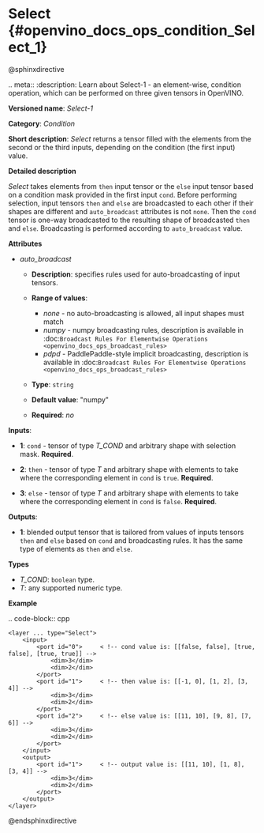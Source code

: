 # Select {#openvino_docs_ops_condition_Select_1}

@sphinxdirective

.. meta::
  :description: Learn about Select-1 - an element-wise, condition operation, which 
                can be performed on three given tensors in OpenVINO.

**Versioned name**: *Select-1*

**Category**: *Condition*

**Short description**: *Select* returns a tensor filled with the elements from the second or the third inputs, depending on the condition (the first input) value.

**Detailed description**

*Select* takes elements from ``then`` input tensor or the ``else`` input tensor based on a condition mask provided in the first input ``cond``. Before performing selection, input tensors ``then`` and ``else`` are broadcasted to each other if their shapes are different and ``auto_broadcast`` attributes is not ``none``. Then the ``cond`` tensor is one-way broadcasted to the resulting shape of broadcasted ``then`` and ``else``. Broadcasting is performed according to ``auto_broadcast`` value.

**Attributes**

* *auto_broadcast*

  * **Description**: specifies rules used for auto-broadcasting of input tensors.
  * **Range of values**:

    * *none* - no auto-broadcasting is allowed, all input shapes must match
    * *numpy* - numpy broadcasting rules, description is available in :doc:`Broadcast Rules For Elementwise Operations <openvino_docs_ops_broadcast_rules>`
    * *pdpd* - PaddlePaddle-style implicit broadcasting, description is available in :doc:`Broadcast Rules For Elementwise Operations <openvino_docs_ops_broadcast_rules>`
  * **Type**: ``string``
  * **Default value**: "numpy"
  * **Required**: *no*


**Inputs**:

* **1**: ``cond`` - tensor of type *T_COND* and arbitrary shape with selection mask. **Required**.

* **2**: ``then`` - tensor of type *T* and arbitrary shape with elements to take where the corresponding element in ``cond`` is ``true``. **Required**.

* **3**: ``else`` - tensor of type *T* and arbitrary shape with elements to take where the corresponding element in ``cond`` is ``false``. **Required**.


**Outputs**:

* **1**: blended output tensor that is tailored from values of inputs tensors ``then`` and ``else`` based on ``cond`` and broadcasting rules. It has the same type of elements as ``then`` and ``else``.

**Types**

* *T_COND*: ``boolean`` type.
* *T*: any supported numeric type.

**Example**

.. code-block:: cpp

    <layer ... type="Select">
        <input>
            <port id="0">     < !-- cond value is: [[false, false], [true, false], [true, true]] -->
                <dim>3</dim>
                <dim>2</dim>
            </port>
            <port id="1">     < !-- then value is: [[-1, 0], [1, 2], [3, 4]] -->
                <dim>3</dim>
                <dim>2</dim>
            </port>
            <port id="2">     < !-- else value is: [[11, 10], [9, 8], [7, 6]] -->
                <dim>3</dim>
                <dim>2</dim>
            </port>
        </input>
        <output>
            <port id="1">     < !-- output value is: [[11, 10], [1, 8], [3, 4]] -->
                <dim>3</dim>
                <dim>2</dim>
            </port>
        </output>
    </layer>


@endsphinxdirective

